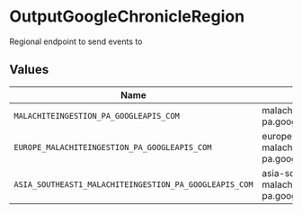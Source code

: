 # OutputGoogleChronicleRegion

Regional endpoint to send events to


## Values

| Name                                                   | Value                                                  |
| ------------------------------------------------------ | ------------------------------------------------------ |
| `MALACHITEINGESTION_PA_GOOGLEAPIS_COM`                 | malachiteingestion-pa.googleapis.com                   |
| `EUROPE_MALACHITEINGESTION_PA_GOOGLEAPIS_COM`          | europe-malachiteingestion-pa.googleapis.com            |
| `ASIA_SOUTHEAST1_MALACHITEINGESTION_PA_GOOGLEAPIS_COM` | asia-southeast1-malachiteingestion-pa.googleapis.com   |